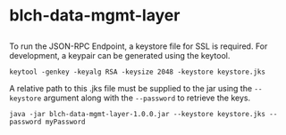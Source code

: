 # blch-data-mgmt-layer

## 
To run the JSON-RPC Endpoint, a keystore file for SSL is required.
For development, a keypair can be generated using the keytool. 
```
keytool -genkey -keyalg RSA -keysize 2048 -keystore keystore.jks
```

A relative path to this .jks file must be supplied to the jar using the `--keystore` argument along with the `--password` to retrieve the keys.

```
java -jar blch-data-mgmt-layer-1.0.0.jar --keystore keystore.jks --password myPassword
```
